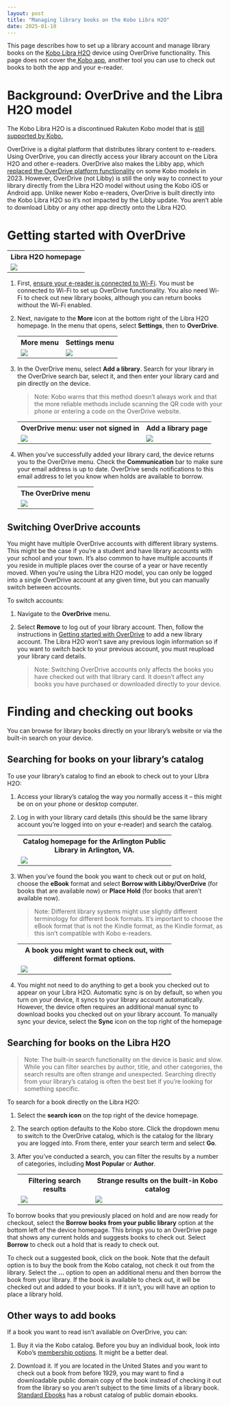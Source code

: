 ```yaml
---
layout: post
title: "Managing library books on the Kobo Libra H2O"
date: 2025-01-10
---
```


This page describes how to set up a library account and manage library books on the [Kobo Libra H2O](https://us.kobobooks.com/products/kobo-libra-h2o) device using OverDrive functionality. This page does not cover the[ Kobo app](https://www.kobo.com/us/en/p/apps), another tool you can use to check out books to both the app and your e-reader. 

# Background: OverDrive and the Libra H2O model

The Kobo Libra H2O is a discontinued Rakuten Kobo model that is [still supported by Kobo.](https://help.kobo.com/hc/en-us/articles/360019690433-Products-no-longer-manufactured-or-supported-by-Kobo) 

OverDrive is a digital platform that distributes library content to e-readers. Using OverDrive, you can directly access your library account on the Libra H2O and other e-readers. OverDrive also makes the Libby app, which [replaced the OverDrive platform functionality](https://company.overdrive.com/2021/08/09/important-update-regarding-libby-and-the-overdrive-app/) on some Kobo models in 2023. However, OverDrive (not Libby) is still the only way to connect to your library directly from the Libra H2O model without using the Kobo iOS or Android app. Unlike newer Kobo e-readers, OverDrive is built directly into the Kobo Libra H2O so it’s not impacted by the Libby update. You aren’t able to download Libby or any other app directly onto the Libra H2O. 

# Getting started with OverDrive


<table style="max-width: 50%;">
    <tr>
        <th>Libra H2O homepage</th>
    </tr>
    <tr>
        <td><img src="/assets/homepage.jpg"></td>
   </tr>
</table>


1. First, [ensure your e-reader is connected to Wi-Fi](https://help.kobo.com/hc/en-us/articles/360017439594-Set-up-your-Kobo-eReader-over-Wi-Fi). You must be connected to Wi-Fi to set up OverDrive functionality. You also need Wi-Fi to check out new library books, although you can return books without the Wi-Fi enabled. 

1. Next, navigate to the **More** icon at the bottom right of the Libra H2O homepage. In the menu that opens, select **Settings**, then to **OverDrive**. 


	<table>
	    <tr>
	        <th>More menu</th>
	        <th>Settings menu</th>
	    </tr>
	    <tr>
	        <td><img src="/assets/more.jpg"></td>
	        <td><img src="/assets/settings.jpg"></td>
	   </tr>
	</table>

1. In the OverDrive menu, select **Add a library**. Search for your library in the OverDrive search bar, select it, and then enter your library card and pin directly on the device. 
	
	> Note: Kobo warns that this method doesn’t always work and that the more reliable methods include scanning the QR code with your phone or entering a code on the OverDrive website.

	<table>
	    <tr>
	        <th>OverDrive menu: user not signed in</th>
	        <th>Add a library page</th>
	    </tr>
	    <tr>
	        <td><img src="/assets/notsignedin.jpg"></td>
	        <td><img src="/assets/addlibrary.jpg"></td>
	   </tr>
	</table>

1. When you’ve successfully added your library card, the device returns you to the OverDrive menu. Check the **Communication** bar to make sure your email address is up to date. OverDrive sends notifications to this email address to let you know when holds are available to borrow. 

	<table style="max-width: 50%;">
	    <tr>
	        <th>The OverDrive menu</th>
	    </tr>
	    <tr>
	        <td><img src="/assets/overdrivemenu.jpg"></td>
	   </tr>
	</table>

## Switching OverDrive accounts

You might have multiple OverDrive accounts with different library systems. This might be the case if you’re a student and have library accounts with your school and your town. It’s also common to have multiple accounts if you reside in multiple places over the course of a year or have recently moved. When you’re using the Libra H2O model, you can only be logged into a single OverDrive account at any given time, but you can manually switch between accounts.

To switch accounts:

1. Navigate to the **OverDrive** menu.

1. Select **Remove** to log out of your library account. Then, follow the instructions in [Getting started with OverDrive](?tab=t.0#heading=h.42klufn99hm1) to add a new library account. The Libra H2O won’t save any previous login information so if you want to switch back to your previous account, you must reupload your library card details. 

	> Note: Switching OverDrive accounts only affects the books you have checked out with that library card. It doesn’t affect any books you have purchased or downloaded directly to your device. 

# Finding and checking out books

You can browse for library books directly on your library’s website or via the built-in search on your device.

## Searching for books on your library’s catalog

To use your library’s catalog to find an ebook to check out to your LIbra H2O:

1. Access your library’s catalog the way you normally access it – this might be on on your phone or desktop computer.

1. Log in with your library card details (this should be the same library account you’re logged into on your e-reader) and search the catalog.

	<table style="max-width: 75%;">
	    <tr>
	        <th>Catalog homepage for the Arlington Public Library in Arlington, VA. </th>
	    </tr>
	    <tr>
	        <td><img src="/assets/library.jpg"></td>
	   </tr>
	</table>

1. When you’ve found the book you want to check out or put on hold, choose the **eBook** format and select **Borrow with Libby/OverDrive** (for books that are available now) or **Place Hold** (for books that aren’t available now). 


	>Note: Different library systems might use slightly different terminology for different book formats. It’s important to choose the eBook format that is not the Kindle format, as the Kindle format, as this isn’t compatible with Kobo e-readers. 


	<table style="max-width: 75%;">
	    <tr>
	        <th>A book you might want to check out, with different format options. </th>
	    </tr>
	    <tr>
	        <td><img src="/assets/catalog.jpg"></td>
	   </tr>
	</table>


1. You might not need to do anything to get a book you checked out to appear on your Libra H2O. Automatic sync is on by default, so when you turn on your device, it syncs to your library account automatically. However, the device often requires an additional manual sync to download books you checked out on your library account. To manually sync your device, select the **Sync** icon on the top right of the homepage

## Searching for books on the Libra H2O

> Note: The built-in search functionality on the device is basic and slow. While you can filter searches by author, title, and other categories, the search results are often strange and unexpected. Searching directly from your library’s catalog is often the best bet if you’re looking for something specific. 

To search for a book directly on the Libra H2O:

1. Select the **search icon** on the top right of the device homepage. 

1. The search option defaults to the Kobo store. Click the dropdown menu to switch to the OverDrive catalog, which is the catalog for the library you are logged into. From there, enter your search term and select **Go**. 

1. After you’ve conducted a search, you can filter the results by a number of categories, including **Most Popular** or **Author**.  

	<table>
	    <tr>
	        <th>Filtering search results</th>
	        <th>Strange results on the built-in Kobo catalog</th>
	    </tr>
	    <tr>
	        <td><img src="/assets/filter.jpg"></td>
	        <td><img src="/assets/results.jpg"></td>
	   </tr>
	</table>


To borrow books that you previously placed on hold and are now ready for checkout, select the **Borrow books from your public library** option at the bottom left of the device homepage. This brings you to an OverDrive page that shows any current holds and suggests books to check out. Select **Borrow** to check out a hold that is ready to check out. 

To check out a suggested book, click on the book. Note that the default option is to buy the book from the Kobo catalog, not check it out from the library. Select the **…** option to open an additional menu and then borrow the book from your library. If the book is available to check out, it will be checked out and added to your books. If it isn’t, you will have an option to place a library hold.

## Other ways to add books

If a book you want to read isn’t available on OverDrive, you can:

1. Buy it via the Kobo catalog. Before you buy an individual book, look into Kobo’s [membership options](https://help.kobo.com/hc/en-us/sections/360002747873-Kobo-Super-Points). It might be a better deal. 

1. Download it. If you are located in the United States and you want to check out a book from before 1929, you may want to find a downloadable public domain copy of the book instead of checking it out from the library so you aren’t subject to the time limits of a library book. [Standard Ebooks](https://standardebooks.org/) has a robust catalog of public domain ebooks. 

<script data-goatcounter="https://dlog.goatcounter.com/count"
        async src="//gc.zgo.at/count.js"></script>
